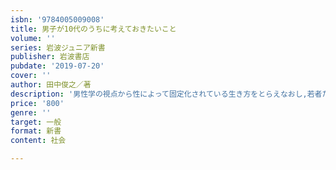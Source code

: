 ```yaml
---
isbn: '9784005009008'
title: 男子が10代のうちに考えておきたいこと
volume: ''
series: 岩波ジュニア新書
publisher: 岩波書店
pubdate: '2019-07-20'
cover: ''
author: 田中俊之／著
description: '男性学の視点から性によって固定化されている生き方をとらえなおし,若者たちにむけて新しい道を提言する.'
price: '800'
genre: ''
target: 一般
format: 新書
content: 社会

---
```

